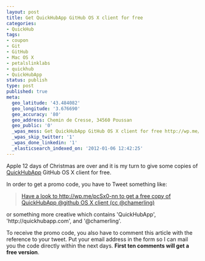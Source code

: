 ```yaml
---
layout: post
title: Get QuickHubApp GitHub OS X client for free
categories:
- QuickHub
tags:
- coupon
- Git
- GitHub
- Mac OS X
- petalslinklabs
- quickhub
- QuickHubApp
status: publish
type: post
published: true
meta:
  geo_latitude: '43.484082'
  geo_longitude: '3.676690'
  geo_accuracy: '80'
  geo_address: Chemin de Cresse, 34560 Poussan
  geo_public: '0'
  _wpas_mess: Get QuickHubApp GitHub OS X client for free http://wp.me/pcSx0-nn
  _wpas_skip_twitter: '1'
  _wpas_done_linkedin: '1'
  _elasticsearch_indexed_on: '2012-01-06 12:42:25'
---
```

Apple 12 days of Christmas are over and it is my turn to give some copies of <a href="http://quickhubapp.com" target="_blank">QuickHubApp</a> GitHub OS X client for free.

In order to get a promo code, you have to Tweet something like:
<blockquote><a href="https://twitter.com/intent/tweet?text=Have%20a%20look%20to%20http%3A%2F%2Fwp.me%2FpcSx0-nn%20to%20get%20a%20free%20copy%20of%20QuickHubApp%20@github%20OS%20X%20client%20(cc%20@chamerling)&amp;url=http%3A%2F%2Fquickhubapp.com" target="_blank">Have a look to http://wp.me/pcSx0-nn to get a free copy of QuickHubApp @github OS X client (cc @chamerling)</a></blockquote>
or something more creative which contains 'QuickHubApp', 'http://quickhubapp.com', and '@chamerling'.

To receive the promo code, you also have to comment this article with the reference to your tweet. Put your email address in the form so I can mail you the code directly within the next days. <strong>First ten comments will get a free version</strong>.
